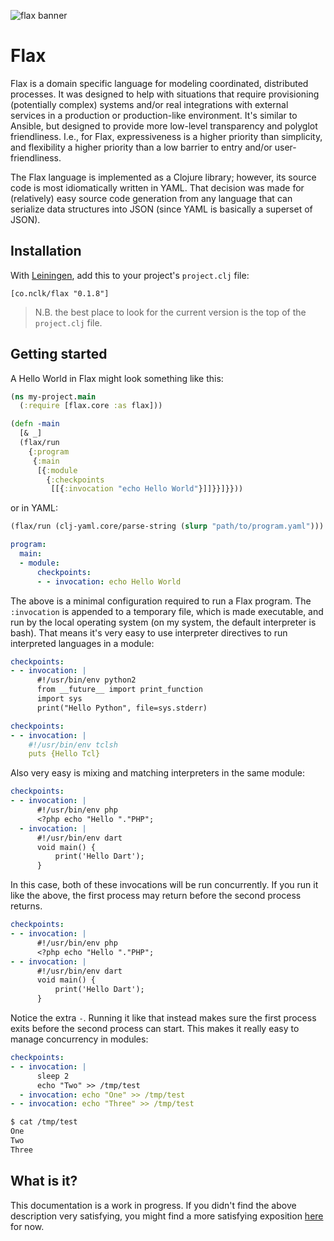 ![flax banner](https://theveganecofibrecast.files.wordpress.com/2012/04/flax_spindle.jpg)

# __Flax__ #

Flax is a domain specific language for modeling coordinated, distributed processes. It was designed to help with 
situations that require provisioning (potentially complex) systems and/or real integrations with external services 
in a production or production-like environment. It's similar to Ansible, but designed to provide more low-level transparency
and polyglot friendliness. I.e., for Flax, expressiveness is a higher priority than simplicity, and flexibility a higher priority
than a low barrier to entry and/or user-friendliness.

The Flax language is implemented as a Clojure library; however, its source code is most idiomatically written
in YAML. That decision was made for (relatively) easy source code generation from any
language that can serialize data structures into JSON (since YAML is basically a superset of JSON).

## Installation
With [Leiningen](http://leiningen.org), add this to your project's `project.clj` file:

    [co.nclk/flax "0.1.8"]


> N.B. the best place to look for the current version is the top of the `project.clj` file.


## Getting started
A Hello World in Flax might look something like this:

```clojure
(ns my-project.main
  (:require [flax.core :as flax]))

(defn -main
  [& _]
  (flax/run
    {:program
     {:main
      [{:module
        {:checkpoints
         [[{:invocation "echo Hello World"}]]}}]}}))
```

or in YAML:

```clojure
(flax/run (clj-yaml.core/parse-string (slurp "path/to/program.yaml")))
```

```yaml
program:
  main:
  - module:
      checkpoints:
      - - invocation: echo Hello World
```

The above is a minimal configuration required to run a Flax program. The `:invocation` is appended to a temporary file, which is made executable, and 
run by the local operating system (on my system, the default interpreter is bash). That means it's very easy to use interpreter directives 
to run interpreted languages in a module:

```yaml
checkpoints:
- - invocation: |
      #!/usr/bin/env python2
      from __future__ import print_function
      import sys
      print("Hello Python", file=sys.stderr)
```

```yaml
checkpoints:
- - invocation: |
    #!/usr/bin/env tclsh
    puts {Hello Tcl}
```

Also very easy is mixing and matching interpreters in the same module:

```yaml
checkpoints:
- - invocation: |
      #!/usr/bin/env php
      <?php echo "Hello "."PHP";
  - invocation: |
      #!/usr/bin/env dart
      void main() {
          print('Hello Dart');
      }
```

In this case, both of these invocations will be run concurrently. If you run it like the above, the first process may return
before the second process returns.

```yaml
checkpoints:
- - invocation: |
      #!/usr/bin/env php
      <?php echo "Hello "."PHP";
- - invocation: |
      #!/usr/bin/env dart
      void main() {
          print('Hello Dart');
      }
```

Notice the extra `-`. Running it like that instead makes sure the first process exits before the second process can start.
This makes it really easy to manage concurrency in modules:

```yaml
checkpoints:
- - invocation: |
      sleep 2
      echo "Two" >> /tmp/test
  - invocation: echo "One" >> /tmp/test
- - invocation: echo "Three" >> /tmp/test
```
```bash
$ cat /tmp/test
One
Two
Three

```
## What is it?
This documentation is a work in progress. If you didn't find the above description very satisfying, you might find a more satisfying exposition
[here](https://youtu.be/ZG_k5CSYKhg?t=158) for now.

